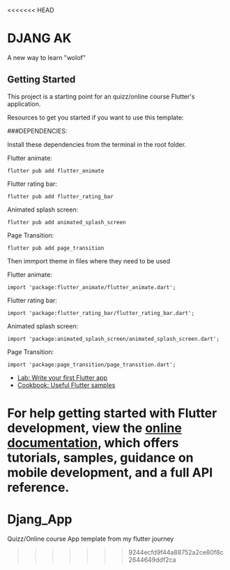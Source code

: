 <<<<<<< HEAD
# DJANG AK

A new way to learn "wolof"

## Getting Started

This project is a starting point for an quizz/online course Flutter's application.

Resources to get you started if you want to use this template:

###DEPENDENCIES:

Install these dependencies from the terminal in the root folder.

Flutter animate:

`flutter pub add flutter_animate`

Flutter rating bar:

`flutter pub add flutter_rating_bar`


Animated splash screen:

`flutter pub add animated_splash_screen`

Page Transition:

`flutter pub add page_transition`


Then immport theme in files where they need to be used

Flutter animate:

`import 'package:flutter_animate/flutter_animate.dart';`

Flutter rating bar:

`import 'package:flutter_rating_bar/flutter_rating_bar.dart';`

Animated splash screen:

`import 'package:animated_splash_screen/animated_splash_screen.dart';`

Page Transition:

`import 'package:page_transition/page_transition.dart';`




- [Lab: Write your first Flutter app](https://docs.flutter.dev/get-started/codelab)
- [Cookbook: Useful Flutter samples](https://docs.flutter.dev/cookbook)

For help getting started with Flutter development, view the
[online documentation](https://docs.flutter.dev/), which offers tutorials,
samples, guidance on mobile development, and a full API reference.
=======
# Djang_App
Quizz/Online course App template from my flutter journey
>>>>>>> 9244ecfd9f44a88752a2ce80f8c2644649ddf2ca
